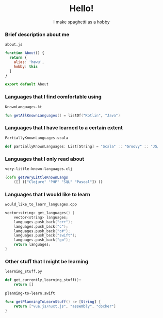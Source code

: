 <div align="center">
  
# Hello!
I make spaghetti as a hobby
</div>

### Brief description about me
`about.js`
```js
function About() {
  return {
    alias: 'hawu',
    hobby: this
  }
}

export default About
```

### Languages that I find comfortable using
`KnownLanguages.kt`
```kotlin
fun getAllKnownLanguages() = listOf("Kotlin", "Java")
```

### Languages that I have learned to a certain extent
`PartiallyKnownLanguages.scala`
```scala
def partiallyKnownLanguages: List[String] = "Scala" :: "Groovy" :: "JS/TS" :: "HTML Stuff" :: "Python" :: Nil 
```

### Languages that I only read about
`very-little-known-languages.clj`
```clojure
(defn getVeryLittleKnownLangs
    ([] (["Clojure" "PHP" "SQL" "Pascal"]) ))
```

### Languages that I would like to learn
`would_like_to_learn_languages.cpp`
```cpp
vector<string> get_languages() {
    vector<string> languages;
    languages.push_back("c++");
    languages.push_back("c");
    languages.push_back("c#");
    languages.push_back("swift");
    languages.push_back("go");
    return languages;
}
```

### Other stuff that I might be learning
`learning_stuff.py`
```python
def get_currently_learning_stuff():
    return []
```

`planning-to-learn.swift`
```swift
func getPlanningToLearnStuff() -> [String] {
    return ["vue.js/nuxt.js", "assembly", "docker"]
}
```
